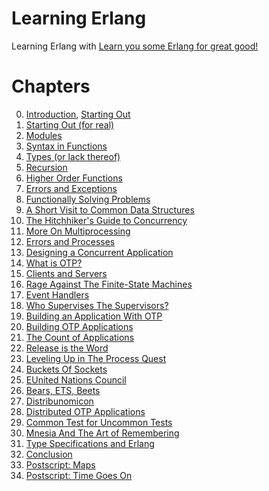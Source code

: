 # Learning Erlang

Learning Erlang with [Learn you some Erlang for great good!][lyse]

[lyse]: http://learnyousomeerlang.com/

# Chapters

0. <a href="http://learnyousomeerlang.com/introduction">Introduction</a>, <a href="http://learnyousomeerlang.com/starting-out">Starting Out</a>
0. <a href="http://learnyousomeerlang.com/starting-out-for-real">Starting Out (for real)</a>
0. <a href="http://learnyousomeerlang.com/modules">Modules</a>
0. <a href="http://learnyousomeerlang.com/syntax-in-functions">Syntax in Functions</a>
0. <a href="http://learnyousomeerlang.com/types-or-lack-thereof">Types (or lack thereof)</a>
0. <a href="http://learnyousomeerlang.com/recursion">Recursion</a>
0. <a href="http://learnyousomeerlang.com/higher-order-functions">Higher Order Functions</a>
0. <a href="http://learnyousomeerlang.com/errors-and-exceptions">Errors and Exceptions</a>
0. <a href="http://learnyousomeerlang.com/functionally-solving-problems">Functionally Solving Problems</a>
0. <a href="http://learnyousomeerlang.com/a-short-visit-to-common-data-structures">A Short Visit to Common Data Structures</a>
0. <a href="http://learnyousomeerlang.com/the-hitchhikers-guide-to-concurrency">The Hitchhiker's Guide to Concurrency</a>
0. <a href="http://learnyousomeerlang.com/more-on-multiprocessing">More On Multiprocessing</a>
0. <a href="http://learnyousomeerlang.com/errors-and-processes">Errors and Processes</a>
0. <a href="http://learnyousomeerlang.com/designing-a-concurrent-application">Designing a Concurrent Application</a>
0. <a href="http://learnyousomeerlang.com/what-is-otp">What is OTP?</a>
0. <a href="http://learnyousomeerlang.com/clients-and-servers">Clients and Servers</a>
0. <a href="http://learnyousomeerlang.com/finite-state-machines">Rage Against The Finite-State Machines</a>
0. <a href="http://learnyousomeerlang.com/event-handlers">Event Handlers</a>
0. <a href="http://learnyousomeerlang.com/supervisors">Who Supervises The Supervisors?</a>
0. <a href="http://learnyousomeerlang.com/building-applications-with-otp">Building an Application With OTP</a>
0. <a href="http://learnyousomeerlang.com/building-otp-applications">Building OTP Applications</a>
0. <a href="http://learnyousomeerlang.com/the-count-of-applications">The Count of Applications</a>
0. <a href="http://learnyousomeerlang.com/release-is-the-word">Release is the Word</a>
0. <a href="http://learnyousomeerlang.com/relups">Leveling Up in The Process Quest</a>
0. <a href="http://learnyousomeerlang.com/buckets-of-sockets">Buckets Of Sockets</a>
0. <a href="http://learnyousomeerlang.com/eunit">EUnited Nations Council</a>
0. <a href="http://learnyousomeerlang.com/ets">Bears, ETS, Beets</a>
0. <a href="http://learnyousomeerlang.com/distribunomicon">Distribunomicon</a>
0. <a href="http://learnyousomeerlang.com/distributed-otp-applications">Distributed OTP Applications</a>
0. <a href="http://learnyousomeerlang.com/common-test-for-uncommon-tests">Common Test for Uncommon Tests</a>
0. <a href="http://learnyousomeerlang.com/mnesia">Mnesia And The Art of Remembering</a>
0. <a href="http://learnyousomeerlang.com/dialyzer">Type Specifications and Erlang</a>
0. <a href="http://learnyousomeerlang.com/conclusion">Conclusion</a>
0. <a href="http://learnyousomeerlang.com/maps">Postscript: Maps</a>
0. <a href="http://learnyousomeerlang.com/time">Postscript: Time Goes On</a>
